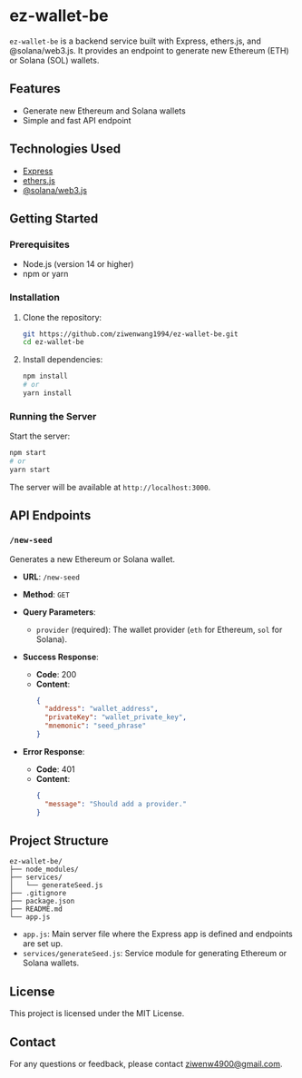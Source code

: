# ez-wallet-be

`ez-wallet-be` is a backend service built with Express, ethers.js, and @solana/web3.js. It provides an endpoint to generate new Ethereum (ETH) or Solana (SOL) wallets.

## Features

- Generate new Ethereum and Solana wallets
- Simple and fast API endpoint

## Technologies Used

- [Express](https://expressjs.com/)
- [ethers.js](https://docs.ethers.io/v5/)
- [@solana/web3.js](https://solana-labs.github.io/solana-web3.js/)

## Getting Started

### Prerequisites

- Node.js (version 14 or higher)
- npm or yarn

### Installation

1. Clone the repository:

   ```bash
   git https://github.com/ziwenwang1994/ez-wallet-be.git
   cd ez-wallet-be
   ```

2. Install dependencies:

   ```bash
   npm install
   # or
   yarn install
   ```

### Running the Server

Start the server:

```bash
npm start
# or
yarn start
```

The server will be available at `http://localhost:3000`.

## API Endpoints

### `/new-seed`

Generates a new Ethereum or Solana wallet.

- **URL**: `/new-seed`
- **Method**: `GET`
- **Query Parameters**:
  - `provider` (required): The wallet provider (`eth` for Ethereum, `sol` for Solana).

- **Success Response**:
  - **Code**: 200
  - **Content**:
    ```json
    {
      "address": "wallet_address",
      "privateKey": "wallet_private_key",
      "mnemonic": "seed_phrase"
    }
    ```

- **Error Response**:
  - **Code**: 401
  - **Content**:
    ```json
    {
      "message": "Should add a provider."
    }
    ```

## Project Structure

```plaintext
ez-wallet-be/
├── node_modules/
├── services/
│   └── generateSeed.js
├── .gitignore
├── package.json
├── README.md
└── app.js
```

- `app.js`: Main server file where the Express app is defined and endpoints are set up.
- `services/generateSeed.js`: Service module for generating Ethereum or Solana wallets.

## License

This project is licensed under the MIT License.

## Contact

For any questions or feedback, please contact [ziwenw4900@gmail.com](mailto:ziwenw4900@gmail.com).

